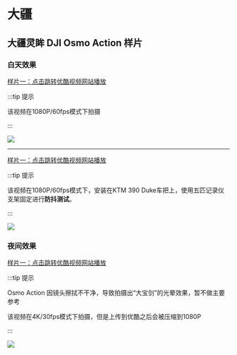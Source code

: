 # 大疆

## 大疆灵眸 DJI Osmo Action 样片

### 白天效果

[样片一：点击跳转优酷视频网站播放](http://v.youku.com/v_show/id_XNDE5Mjg4MDQyMA==.html)

:::tip 提示

该视频在1080P/60fps模式下拍摄

:::

[![](https://cdn.jsdelivr.net/gh/EngrZhou/MoYouClubPic@master/2021/20210401155907.jpg)](http://v.youku.com/v_show/id_XNDE5Mjg4MDQyMA==.html)

---

[样片一：点击跳转优酷视频网站播放](http://v.youku.com/v_show/id_XNDE5MzI5MTk4OA==.html)

:::tip 提示

该视频在1080P/60fps模式下，安装在KTM 390 Duke车把上，使用五匹记录仪支架固定进行**防抖测试**。

:::

[![](https://cdn.jsdelivr.net/gh/EngrZhou/MoYouClubPic@master/2021/20210401155923.jpg)](http://v.youku.com/v_show/id_XNDE5MzI5MTk4OA==.html)

### 夜间效果

[样片一：点击跳转优酷视频网站播放](http://v.youku.com/v_show/id_XNDE5Mjk1ODIwNA==.html)

:::tip 提示

Osmo Action 因镜头擦拭不干净，导致拍摄出“大宝剑”的光晕效果，暂不做主要参考

该视频在4K/30fps模式下拍摄，但是上传到优酷之后会被压缩到1080P

:::

[![](https://cdn.jsdelivr.net/gh/EngrZhou/MoYouClubPic@master/2021/20210401155939.jpg)](http://v.youku.com/v_show/id_XNDE5Mjk1ODIwNA==.html)